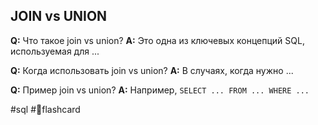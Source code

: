 ## JOIN vs UNION

**Q:** Что такое join vs union?
**A:** Это одна из ключевых концепций SQL, используемая для ...

**Q:** Когда использовать join vs union?
**A:** В случаях, когда нужно ...

**Q:** Пример join vs union?
**A:** Например, `SELECT ... FROM ... WHERE ...`

#sql #🧠flashcard
